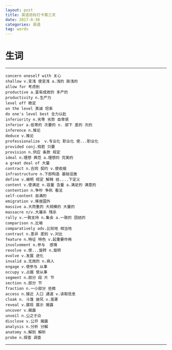 ```yaml
---
layout: post
title: 英语目标打卡第三天
date: 2017-8-30
categories: 英语
tag: words
---
```

# 生词

-----------------
    concern oneself with 关心
    shallow v.变浅 使变浅 a.浅的 肤浅的
    allow for 考虑到
    productive a.富有成效的 多产的
    productivity n.生产力
    level off 稳定
    on the level 真诚 坦率
    do one's level best 全力以赴
    inferiority n.劣等 劣势 自卑感
    inferior a.低等的 次要的 n. 部下 差的 次的
    inference n.推论
    deduce v.推论
    professionalize  v.专业化 职业化 使...职业化
    provided conj.倘若 只要
    provision n.供应 条款 规定
    ideal n.理想 典范 a.理想的 完美的
    a great deal of 大量
    contract n.合同 契约 v.使收缩
    infrastructure n.下部构造 基础设施
    define v.阐明 规定 解释 给....下定义
    content v.使满足 n.容量 含量 a.满足的 满意的
    contention n.争吵 争执 看法
    self-content 自满的
    emigration v.移居国外
    massive a.大而重的 大规模的 大量的
    massacre n/v.大屠杀 残杀
    rally v.一致支持 n.集会 a.一致的 团结的
    comparison n.比喻
    comparatively adv.比较地 相当地
    contrast n.差异 差别 v.对比
    feature n.特征 特色 v.起重要作用
    involvement n.参与  感情
    revolve v.使...旋转 n.旋转
    evolve v.发展 进化
    invalid a.无效的 n.病人
    engage v.使参与 从事
    occupy v.占据 使从事
    segment n.部分 段 片 节
    section n.部分 节
    fraction n.一小部分 些微
    access n.接近 入口 通道 v.读取信息
    cloak n. 斗篷 披风 v.笼罩
    reveal v.展现 展示 揭露
    uncover v.揭露
    unveil n.公之于众
    disclose v.公开 揭露
    analysis n.分析 分解
    anatomy n.解剖 解析
    probe n.探查 调查

--------------------------------
